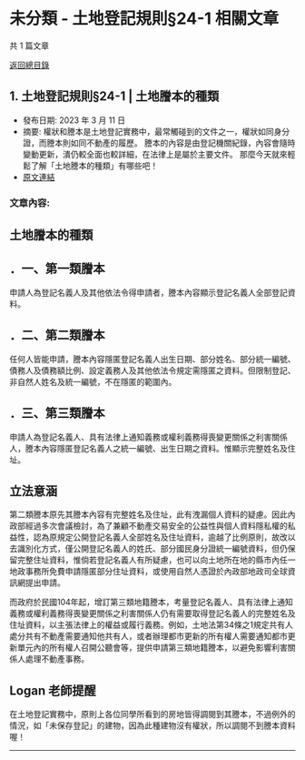 # 未分類 - 土地登記規則§24-1 相關文章

共 1 篇文章

[返回總目錄](00_總目錄.md)

## 1. 土地登記規則§24-1 | 土地謄本的種類

- 發布日期: 2023 年 3 月 11 日
- 摘要: 權狀和謄本是土地登記實務中，最常觸碰到的文件之一，權狀如同身分證，而謄本則如同不動產的履歷。
謄本的內容是由登記機關紀錄，內容會隨時變動更新，潰仍較全面也較詳細，在法律上是屬於主要文件。
那麼今天就來輕鬆了解「土地謄本的種類」有哪些吧！
- [原文連結](https://www.jasper-realestate.com/%e5%9c%9f%e5%9c%b0%e7%99%bb%e8%a8%98%e8%a6%8f%e5%89%8724-1-%e5%9c%9f%e5%9c%b0%e8%ac%84%e6%9c%ac%e7%9a%84%e7%a8%ae%e9%a1%9e/)

### 文章內容:

## 土地謄本的種類

## ．一、第一類謄本

申請人為登記名義人及其他依法令得申請者，謄本內容顯示登記名義人全部登記資料。

## ．二、第二類謄本

任何人皆能申請，謄本內容隱匿登記名義人出生日期、部分姓名、部分統一編號、債務人及債務額比例、設定義務人及其他依法令規定需隱匿之資料。但限制登記、非自然人姓名及統一編號，不在隱匿的範圍內。

## ．三、第三類謄本

申請人為登記名義人、具有法律上通知義務或權利義務得喪變更關係之利害關係人，謄本內容隱匿登記名義人之統一編號、出生日期之資料。惟顯示完整姓名及住址。

## 立法意涵

第二類謄本原先其謄本內容有完整姓名及住址，此有洩漏個人資料的疑慮。因此內政部經過多次會議檢討，為了兼顧不動產交易安全的公益性與個人資料隱私權的私益性，認為原規定公開登記名義人全部姓名及住址資料，逾越了比例原則，故改以去識別化方式，僅公開登記名義人的姓氏、部分國民身分證統一編號資料，但仍保留完整住址資料，惟倘若登記名義人有所疑慮，也可以向土地所在地的縣市內任一地政事務所免費申請隱匿部分住址資料，或使用自然人憑證於內政部地政司全球資訊網提出申請。

而政府於民國104年起，增訂第三類地籍謄本，考量登記名義人、具有法律上通知義務或權利義務得喪變更關係之利害關係人仍有需要取得登記名義人的完整姓名及住址資料，以主張法律上的權益或履行義務。例如，土地法第34條之1規定共有人處分共有不動產需要通知他共有人，或者辦理都市更新的所有權人需要通知都市更新單元內的所有權人召開公聽會等，提供申請第三類地籍謄本，以避免影響利害關係人處理不動產事務。

## Logan 老師提醒

在土地登記實務中，原則上各位同學所看到的房地皆得調閱到其謄本，不過例外的情況，如「未保存登記」的建物，因為此種建物沒有權狀，所以調閱不到謄本資料喔！

---

